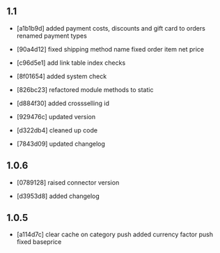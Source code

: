 1.1
------
- [a1b1b9d]
  added payment costs, discounts and gift card to orders
  renamed payment types

- [90a4d12]
  fixed shipping method name
  fixed order item net price

- [c96d5e1]
  add link table index checks

- [8f01654]
  added system check

- [826bc23]
  refactored module methods to static

- [d884f30]
  added crossselling id

- [929476c]
  updated version

- [d322db4]
  cleaned up code

- [7843d09]
  updated changelog

1.0.6
------
- [0789128]
  raised connector version

- [d3953d8]
  added changelog

1.0.5
------
- [a114d7c]
  clear cache on category push
  added currency factor push
  fixed baseprice

